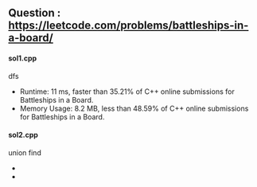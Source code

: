 ## Question : https://leetcode.com/problems/battleships-in-a-board/

#### sol1.cpp
dfs

* Runtime: 11 ms, faster than 35.21% of C++ online submissions for Battleships in a Board.
* Memory Usage: 8.2 MB, less than 48.59% of C++ online submissions for Battleships in a Board.

#### sol2.cpp
union find

*
*
